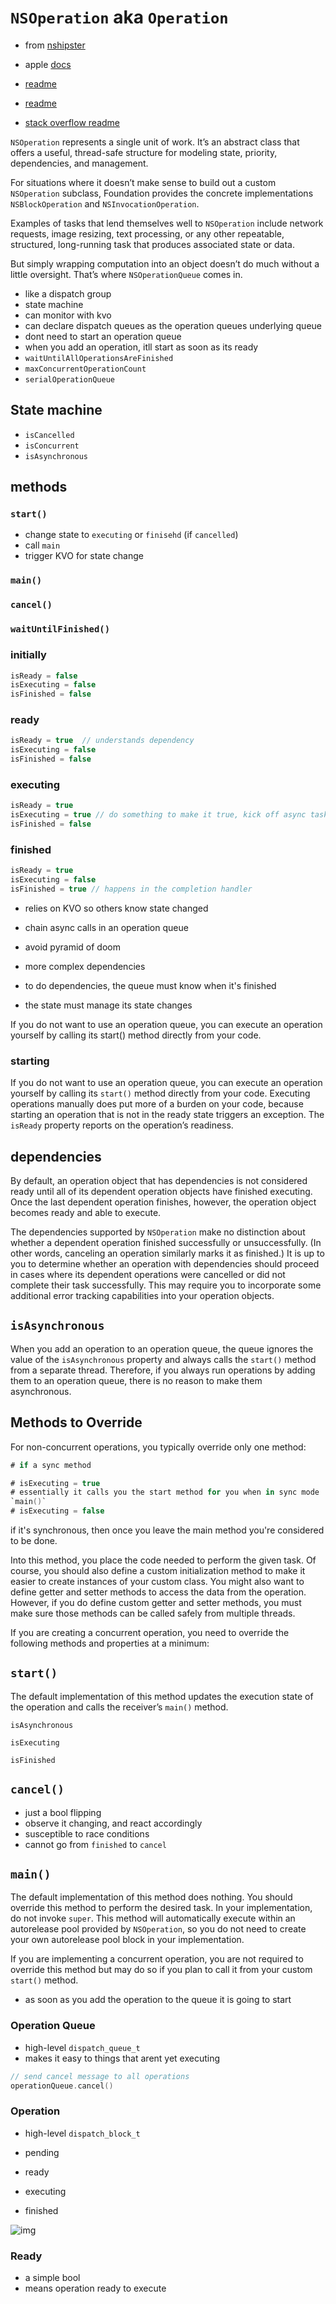 # `NSOperation` aka `Operation`

* from [nshipster](http://nshipster.com/nsoperation/)
* apple [docs](https://developer.apple.com/documentation/foundation/operation)
* [readme](https://www.raywenderlich.com/190008/operation-and-operationqueue-tutorial-in-swift)

* [readme](https://agostini.tech/2017/07/30/understanding-operation-and-operationqueue-in-swift/)
* [stack overflow readme](https://stackoverflow.com/questions/43561169/trying-to-understand-asynchronous-operation-subclass)

`NSOperation` represents a single unit of work. It’s an abstract class that offers
a useful, thread-safe structure for modeling state, priority, dependencies, and
management.

For situations where it doesn’t make sense to build out a custom `NSOperation`
subclass, Foundation provides the concrete implementations `NSBlockOperation` and
`NSInvocationOperation`.

Examples of tasks that lend themselves well to `NSOperation` include network
requests, image resizing, text processing, or any other repeatable, structured,
long-running task that produces associated state or data.

But simply wrapping computation into an object doesn’t do much without a little
oversight. That’s where `NSOperationQueue` comes in.


* like a dispatch group
* state machine
* can monitor with kvo
* can declare dispatch queues as the operation queues underlying queue
* dont need to start an operation queue
* when you add an operation, itll start as soon as its ready
* `waitUntilAllOperationsAreFinished`
* `maxConcurrentOperationCount`
* `serialOperationQueue`

## State machine
* `isCancelled`
* `isConcurrent`
* `isAsynchronous`


## methods

### `start()`
* change state to `executing` or `finisehd` (if `cancelled`)
* call `main`
* trigger KVO for state change

### `main()`

### `cancel()`

### `waitUntilFinished()`

### initially
```swift
isReady = false
isExecuting = false
isFinished = false
```

### ready
```swift
isReady = true  // understands dependency
isExecuting = false
isFinished = false
```

### executing
```swift
isReady = true  
isExecuting = true // do something to make it true, kick off async task
isFinished = false
```

### finished
```swift
isReady = true
isExecuting = false
isFinished = true // happens in the completion handler
```

* relies on KVO so others know state changed
* chain async calls in an operation queue
* avoid pyramid of doom
* more complex dependencies

* to do dependencies, the queue must know when it's finished
* the state must manage its state changes


If you do not want to use an operation queue, you can execute an operation yourself by calling its start() method directly from your code.

### starting

If you do not want to use an operation queue, you can execute an operation
yourself by calling its `start()` method directly from your code. Executing
operations manually does put more of a burden on your code, because starting an
operation that is not in the ready state triggers an exception. The `isReady`
property reports on the operation’s readiness.


## dependencies
By default, an operation object that has dependencies is not considered ready
until all of its dependent operation objects have finished executing. Once the
last dependent operation finishes, however, the operation object becomes ready
and able to execute.

The dependencies supported by `NSOperation` make no distinction about whether a
dependent operation finished successfully or unsuccessfully. (In other words,
canceling an operation similarly marks it as finished.) It is up to you to
determine whether an operation with dependencies should proceed in cases where
its dependent operations were cancelled or did not complete their task
successfully. This may require you to incorporate some additional error tracking
capabilities into your operation objects.


## `isAsynchronous`
When you add an operation to an operation queue, the queue ignores the value of
the `isAsynchronous` property and always calls the `start()` method from a separate
thread. Therefore, if you always run operations by adding them to an operation
queue, there is no reason to make them asynchronous.


## Methods to Override

For non-concurrent operations, you typically override only one method:

```swift
# if a sync method

# isExecuting = true
# essentially it calls you the start method for you when in sync mode
`main()`
# isExecuting = false
```

if it's synchronous, then once you leave the main method you're considered to be done.

Into this method, you place the code needed to perform the given task. Of
course, you should also define a custom initialization method to make it easier
to create instances of your custom class. You might also want to define getter
and setter methods to access the data from the operation. However, if you do
define custom getter and setter methods, you must make sure those methods can be
called safely from multiple threads.

If you are creating a concurrent operation, you need to override the following
methods and properties at a minimum:

## `start()`

The default implementation of this method updates the execution state of the
operation and calls the receiver’s `main()` method.


`isAsynchronous`

`isExecuting`

`isFinished`


## `cancel()`
* just a bool flipping
* observe it changing, and react accordingly
* susceptible to race conditions
* cannot go from `finished` to `cancel`


## `main()`

The default implementation of this method does nothing. You should override this
method to perform the desired task. In your implementation, do not invoke `super`.
This method will automatically execute within an autorelease pool provided by
`NSOperation`, so you do not need to create your own autorelease pool block in
your implementation.

If you are implementing a concurrent operation, you are not required to override
this method but may do so if you plan to call it from your custom `start()`
method.


* as soon as you add the operation to the queue it is going to start

### Operation Queue

* high-level `dispatch_queue_t`
* makes it easy to things that arent yet executing

```swift
// send cancel message to all operations
operationQueue.cancel()
```


### Operation
* high-level `dispatch_block_t`

* pending
* ready
* executing
* finished

![img](../images/operation-state-machine.png)


### Ready
* a simple bool
* means operation ready to execute
